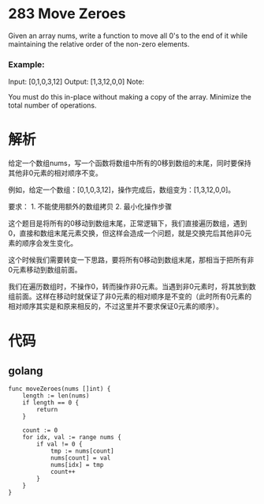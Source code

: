 # 283 Move Zeroes
Given an array nums, write a function to move all 0's to the end of it while maintaining the relative order of the non-zero elements.

### Example:

Input: [0,1,0,3,12]
Output: [1,3,12,0,0]
Note:

You must do this in-place without making a copy of the array.
Minimize the total number of operations.

# 解析
给定一个数组nums，写一个函数将数组中所有的0移到数组的末尾，同时要保持其他非0元素的相对顺序不变。

例如，给定一个数组：[0,1,0,3,12]，操作完成后，数组变为：[1,3,12,0,0]。

要求：
    1. 不能使用额外的数组拷贝
    2. 最小化操作步骤

这个题目是将所有的0移动到数组末尾，正常逻辑下，我们直接遍历数组，遇到0，直接和数组末尾元素交换，但这样会造成一个问题，就是交换完后其他非0元素的顺序会发生变化。

这个时候我们需要转变一下思路，要将所有0移动到数组末尾，那相当于把所有非0元素移动到数组前面。

我们在遍历数组时，不操作0，转而操作非0元素。当遇到非0元素时，将其放到数组前面。这样在移动时就保证了非0元素的相对顺序是不变的（此时所有0元素的相对顺序其实是和原来相反的，不过这里并不要求保证0元素的顺序）。

# 代码

## golang

```golang
func moveZeroes(nums []int) {
    length := len(nums)
    if length == 0 {
        return
    }

    count := 0
    for idx, val := range nums {
        if val != 0 {
            tmp := nums[count]
            nums[count] = val
            nums[idx] = tmp
            count++
        }
    }
}
```
